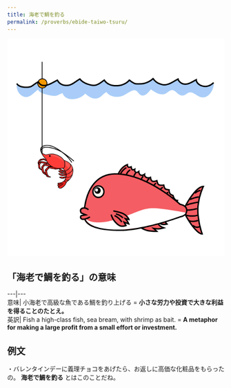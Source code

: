 ```yaml
---
title: 海老で鯛を釣る
permalink: /proverbs/ebide-taiwo-tsuru/
---
```


![](/assets/images/proverbs/ebide-taiwo-tsuru.png)

## 「海老で鯛を釣る」の意味

---|---  
意味| 小海老で高級な魚である鯛を釣り上げる = **小さな労力や投資で大きな利益を得ることのたとえ。**  
英訳| Fish a high-class fish, sea bream, with shrimp as bait.  = **A metaphor for making a large profit from a small effort or investment.**  
  
## 例文

・バレンタインデーに義理チョコをあげたら、お返しに高価な化粧品をもらったの。 **海老で鯛を釣る** とはこのことだね。
